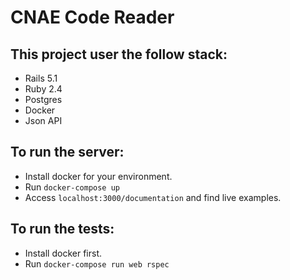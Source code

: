 # CNAE Code Reader

## This project user the follow stack:

- Rails 5.1
- Ruby 2.4
- Postgres
- Docker
- Json API

## To run the server:

- Install docker for your environment.
- Run `docker-compose up`
- Access `localhost:3000/documentation` and find live examples.

## To run the tests:

- Install docker first.
- Run `docker-compose run web rspec`
